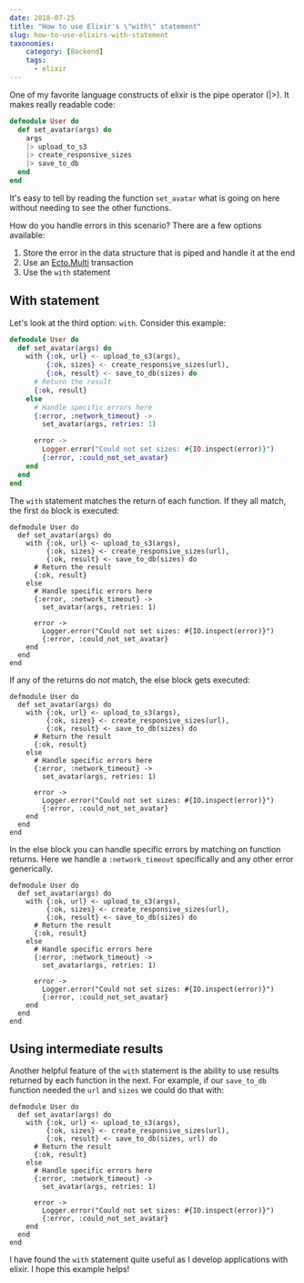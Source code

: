 ```yaml
---
date: 2018-07-25
title: "How to use Elixir's \"with\" statement"
slug: how-to-use-elixirs-with-statement
taxonomies: 
    category: [Backend]
    tags:
      - elixir
---
```


One of my favorite language constructs of elixir is the pipe operator (|>). It makes really readable code: 

```elixir
defmodule User do
  def set_avatar(args) do
    args
    |> upload_to_s3
    |> create_responsive_sizes
    |> save_to_db
  end
end
```

It's easy to tell by reading the function `set_avatar` what is going on here without needing to see the other functions. 

How do you handle errors in this scenario? There are a few options available: 
1. Store the error in the data structure that is piped and handle it at the end
2. Use an [Ecto.Multi](https://hexdocs.pm/ecto/Ecto.Multi.html) transaction
3. Use the `with` statement

## With statement
Let's look at the third option: `with`. Consider this example:

```elixir
defmodule User do
  def set_avatar(args) do
    with {:ok, url} <- upload_to_s3(args),
         {:ok, sizes} <- create_responsive_sizes(url),
         {:ok, result} <- save_to_db(sizes) do
      # Return the result
      {:ok, result}
    else
      # Handle specific errors here
      {:error, :network_timeout} ->
        set_avatar(args, retries: 1)

      error ->
        Logger.error("Could not set sizes: #{IO.inspect(error)}")
        {:error, :could_not_set_avatar}
    end
  end
end
```

The `with` statement matches the return of each function. If they all match, the first `do` block is executed: 

```elixir,hl_lines=6-7
defmodule User do
  def set_avatar(args) do
    with {:ok, url} <- upload_to_s3(args),
         {:ok, sizes} <- create_responsive_sizes(url),
         {:ok, result} <- save_to_db(sizes) do
      # Return the result
      {:ok, result}
    else
      # Handle specific errors here
      {:error, :network_timeout} ->
        set_avatar(args, retries: 1)

      error ->
        Logger.error("Could not set sizes: #{IO.inspect(error)}")
        {:error, :could_not_set_avatar}
    end
  end
end
```

If any of the returns do _not_ match, the else block gets executed:

```elixir,hl_lines=9-15
defmodule User do
  def set_avatar(args) do
    with {:ok, url} <- upload_to_s3(args),
         {:ok, sizes} <- create_responsive_sizes(url),
         {:ok, result} <- save_to_db(sizes) do
      # Return the result
      {:ok, result}
    else
      # Handle specific errors here
      {:error, :network_timeout} ->
        set_avatar(args, retries: 1)

      error ->
        Logger.error("Could not set sizes: #{IO.inspect(error)}")
        {:error, :could_not_set_avatar}
    end
  end
end
```

In the else block you can handle specific errors by matching on function returns. Here we handle a `:network_timeout` specifically and any other error generically.

```elixir,hl_lines=9-11
defmodule User do
  def set_avatar(args) do
    with {:ok, url} <- upload_to_s3(args),
         {:ok, sizes} <- create_responsive_sizes(url),
         {:ok, result} <- save_to_db(sizes) do
      # Return the result
      {:ok, result}
    else
      # Handle specific errors here
      {:error, :network_timeout} ->
        set_avatar(args, retries: 1)

      error ->
        Logger.error("Could not set sizes: #{IO.inspect(error)}")
        {:error, :could_not_set_avatar}
    end
  end
end
```

## Using intermediate results
Another helpful feature of the `with` statement is the ability to use results returned by each function in the next. For example, if our `save_to_db` function needed the `url` and `sizes` we could do that with:

```elixir,hl_lines=3-5
defmodule User do
  def set_avatar(args) do
    with {:ok, url} <- upload_to_s3(args),
         {:ok, sizes} <- create_responsive_sizes(url),
         {:ok, result} <- save_to_db(sizes, url) do
      # Return the result
      {:ok, result}
    else
      # Handle specific errors here
      {:error, :network_timeout} ->
        set_avatar(args, retries: 1)

      error ->
        Logger.error("Could not set sizes: #{IO.inspect(error)}")
        {:error, :could_not_set_avatar}
    end
  end
end
```

I have found the `with` statement quite useful as I develop applications with elixir. I hope this example helps!

